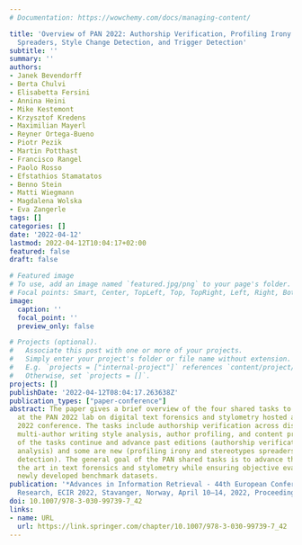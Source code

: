 ```yaml
---
# Documentation: https://wowchemy.com/docs/managing-content/

title: 'Overview of PAN 2022: Authorship Verification, Profiling Irony and Stereotype
  Spreaders, Style Change Detection, and Trigger Detection'
subtitle: ''
summary: ''
authors:
- Janek Bevendorff
- Berta Chulvi
- Elisabetta Fersini
- Annina Heini
- Mike Kestemont
- Krzysztof Kredens
- Maximilian Mayerl
- Reyner Ortega-Bueno
- Piotr Pezik
- Martin Potthast
- Francisco Rangel
- Paolo Rosso
- Efstathios Stamatatos
- Benno Stein
- Matti Wiegmann
- Magdalena Wolska
- Eva Zangerle
tags: []
categories: []
date: '2022-04-12'
lastmod: 2022-04-12T10:04:17+02:00
featured: false
draft: false

# Featured image
# To use, add an image named `featured.jpg/png` to your page's folder.
# Focal points: Smart, Center, TopLeft, Top, TopRight, Left, Right, BottomLeft, Bottom, BottomRight.
image:
  caption: ''
  focal_point: ''
  preview_only: false

# Projects (optional).
#   Associate this post with one or more of your projects.
#   Simply enter your project's folder or file name without extension.
#   E.g. `projects = ["internal-project"]` references `content/project/deep-learning/index.md`.
#   Otherwise, set `projects = []`.
projects: []
publishDate: '2022-04-12T08:04:17.263638Z'
publication_types: ["paper-conference"]
abstract: The paper gives a brief overview of the four shared tasks to be organized
  at the PAN 2022 lab on digital text forensics and stylometry hosted at the CLEF
  2022 conference. The tasks include authorship verification across discourse types,
  multi-author writing style analysis, author profiling, and content profiling. Some
  of the tasks continue and advance past editions (authorship verification and multi-author
  analysis) and some are new (profiling irony and stereotypes spreaders and trigger
  detection). The general goal of the PAN shared tasks is to advance the state of
  the art in text forensics and stylometry while ensuring objective evaluation on
  newly developed benchmark datasets.
publication: '*Advances in Information Retrieval - 44th European Conference on IR
  Research, ECIR 2022, Stavanger, Norway, April 10–14, 2022, Proceedings, Part II*'
doi: 10.1007/978-3-030-99739-7_42
links:
- name: URL
  url: https://link.springer.com/chapter/10.1007/978-3-030-99739-7_42
---
```

